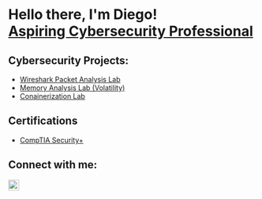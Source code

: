 <h1>Hello there, I'm Diego! <br/><a href="https://www.linkedin.com/in/diego-lucas-rivera/">Aspiring Cybersecurity Professional</a></h1>

<h2>Cybersecurity Projects:</h2>

- [Wireshark Packet Analysis Lab](https://github.com/DLRivera/Wireshark-Analysis)
- [Memory Analysis Lab (Volatility)](https://github.com/DLRivera/LABURL)
- [Conainerization Lab](https://github.com/DLRivera/LABURL)

<h2>Certifications</h2>

- [CompTIA Security+](https://www.comptia.org/certifications/security)

<h2>Connect with me:</h2>

[<img align="left" alt="DiegoRivera | LinkedIn" width="22px" src="https://cdn.jsdelivr.net/npm/simple-icons@v3/icons/linkedin.svg" />][linkedin]


[linkedin]: https://www.linkedin.com/in/diego-lucas-rivera/

<!--
**joshmadakor1/joshmadakor1** is a ✨ _special_ ✨ repository because its `README.md` (this file) appears on your GitHub profile.

Here are some ideas to get you started:

- 🔭 I’m currently working on ...
- 🌱 I’m currently learning ...
- 👯 I’m looking to collaborate on ...
- 🤔 I’m looking for help with ...
- 💬 Ask me about ...
- 📫 How to reach me: ...
- 😄 Pronouns: ...
- ⚡ Fun fact: ...
-->
